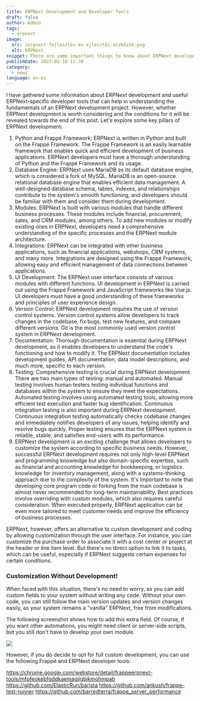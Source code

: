 ```yaml
---
title: ERPNext Development and Developer Tools
draft: false
author: Admin
tags:
  - erpnext
image:
  src: /erpnext-fejlesztés-és-ejlesztői-eszközök.png
  alt: ERPNext
snippet: There are some important things to know about ERPNext development. ERPNext is easily customizable and extensible, allowing users to tailor the system to their unique business needs.
publishDate: 2023-02-18 11:39
category:
  - news
language: en-us
---
```


I have gathered some information about ERPNext development and useful ERPNext-specific developer tools that can help in understanding the fundamentals of an ERPNext development project. However, whether ERPNext development is worth considering and the conditions for it will be revealed towards the end of this post. Let's explore some key pillars of ERPNext development:

1. Python and Frappé Framework: ERPNext is written in Python and built on the Frappé Framework. The Frappé Framework is an easily learnable framework that enables quick and efficient development of business applications. ERPNext developers must have a thorough understanding of Python and the Frappé Framework and its usage.
1. Database Engine: ERPNext uses MariaDB as its default database engine, which is considered a fork of MySQL. MariaDB is an open-source relational database engine that enables efficient data management. A well-designed database schema, tables, indexes, and relationships contribute to the system's smooth functioning, and developers should be familiar with them and consider them during development.
1. Modules: ERPNext is built with various modules that handle different business processes. These modules include financial, procurement, sales, and CRM modules, among others. To add new modules or modify existing ones in ERPNext, developers need a comprehensive understanding of the specific processes and the ERPNext module architecture.
1. Integrations: ERPNext can be integrated with other business applications, such as financial applications, webshops, CRM systems, and many more. Integrations are designed using the Frappé Framework, allowing easy and efficient management of data connections between applications.
1. UI Development: The ERPNext user interface consists of various modules with different functions. UI development in ERPNext is carried out using the Frappé Framework and JavaScript frameworks like Vue.js. UI developers must have a good understanding of these frameworks and principles of user experience design.
1. Version Control: ERPNext development requires the use of version control systems. Version control systems allow developers to track changes in the codebase, fix bugs, test new features, and compare different versions. Git is the most commonly used version control system in ERPNext development.
1. Documentation: Thorough documentation is essential during ERPNext development, as it enables developers to understand the code's functioning and how to modify it. The ERPNext documentation includes development guides, API documentation, data model descriptions, and much more, specific to each version.
1. Testing: Comprehensive testing is crucial during ERPNext development. There are two main types of testing: manual and automated. Manual testing involves human testers testing individual functions and databases within the system to ensure they meet the expectations. Automated testing involves using automated testing tools, allowing more efficient test execution and faster bug identification. Continuous integration testing is also important during ERPNext development. Continuous integration testing automatically checks codebase changes and immediately notifies developers of any issues, helping identify and resolve bugs quickly. Proper testing ensures that the ERPNext system is reliable, stable, and satisfies end-users with its performance.
1. ERPNext development is an exciting challenge that allows developers to customize the system according to specific business needs. However, successful ERPNext development requires not only high-level ERPNext and programming knowledge but also domain-specific expertise, such as financial and accounting knowledge for bookkeeping, or logistics knowledge for inventory management, along with a systems-thinking approach due to the complexity of the system. It's important to note that developing core program code or forking from the main codebase is almost never recommended for long-term maintainability. Best practices involve overriding with custom modules, which also requires careful consideration. When executed properly, ERPNext application can be even more tailored to meet customer needs and improve the efficiency of business processes.

ERPNext, however, offers an alternative to custom development and coding by allowing customization through the user interface. For instance, you can customize the purchase order to associate it with a cost center or project at the header or line item level. But there's no direct option to link it to tasks, which can be useful, especially if ERPNext suggests certain expenses for certain conditions.

### Customization Without Development!

When faced with this situation, there's no need to worry, as you can add custom fields to your system without writing any code. Without your own code, you can still follow the main version updates and version changes easily, as your system remains a "vanilla" ERPNext, free from modifications.

The following screenshot shows how to add this extra field. Of course, if you want other automations, you might need client or server-side scripts, but you still don't have to develop your own module.

<img src="./images/files/5cYQcrj.png">

However, if you do decide to opt for full custom development, you can use the following Frappé and ERPNext developer tools:

<a href="https://chrome.google.com/webstore/detail/frappeerpnext-tools/mfpfeokebfgddkaemagjigbjkmohmpab" rel="noopener noreferrer">https://chrome.google.com/webstore/detail/frappeerpnext-tools/mfpfeokebfgddkaemagjigbjkmohmpab</a>
<a href="https://github.com/ElasticRun/barista" rel="noopener noreferrer">https://github.com/ElasticRun/barista</a>
<a href="https://github.com/ankush/frappe-test-runner" rel="noopener noreferrer">https://github.com/ankush/frappe-test-runner</a>
<a href="https://github.com/barredterra/frappe_server_performance" rel="noopener noreferrer">https://github.com/barredterra/frappe_server_performance</a>
